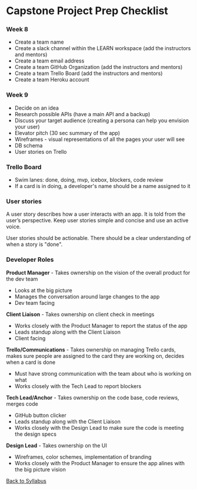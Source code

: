 # Capstone Project Prep Checklist

### Week 8
- Create a team name
- Create a slack channel within the LEARN workspace (add the instructors and mentors)
- Create a team email address
- Create a team GitHub Organization (add the instructors and mentors)
- Create a team Trello Board (add the instructors and mentors)
- Create a team Heroku account

### Week 9
- Decide on an idea
- Research possible APIs (have a main API and a backup)
- Discuss your target audience (creating a persona can help you envision your user)
- Elevator pitch (30 sec summary of the app)
- Wireframes - visual representations of all the pages your user will see
- DB schema
- User stories on Trello

### Trello Board
- Swim lanes: done, doing, mvp, icebox, blockers, code review
- If a card is in doing, a developer's name should be a name assigned to it

### User stories
A user story describes how a user interacts with an app. It is told from the user’s perspective. Keep user stories simple and concise and use an active voice.

User stories should be actionable. There should be a clear understanding of when a story is "done".

### Developer Roles
**Product Manager** - Takes ownership on the vision of the overall product for the dev team
- Looks at the big picture
- Manages the conversation around large changes to the app
- Dev team facing

**Client Liaison** - Takes ownership on client check in meetings
- Works closely with the Product Manager to report the status of the app
- Leads standup along with the Client Liaison
- Client facing

**Trello/Communications** - Takes ownership on managing Trello cards, makes sure people are assigned to the card they are working on, decides when a card is done
- Must have strong communication with the team about who is working on what
- Works closely with the Tech Lead to report blockers

**Tech Lead/Anchor** - Takes ownership on the code base, code reviews, merges code
- GitHub button clicker
- Leads standup along with the Client Liaison
- Works closely with the Design Lead to make sure the code is meeting the design specs

**Design Lead** - Takes ownership on the UI
- Wireframes, color schemes, implementation of branding
- Works closely with the Product Manager to ensure the app alines with the big picture vision


[ Back to Syllabus ](../README.md#unit-ten-capstone-project-mvp)
